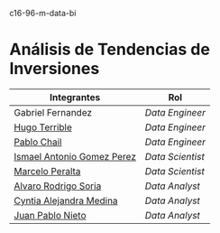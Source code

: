  c16-96-m-data-bi

# Análisis de Tendencias de Inversiones


| Integrantes | Rol |
|------------|------------|
| Gabriel Fernandez | *Data Engineer* |
| [Hugo Terrible](https://github.com/hterril) | *Data Engineer* |
| [Pablo Chail](https://github.com/Pablochail) | *Data Engineer* |
| [Ismael Antonio Gomez Perez](https://github.com/IsmaelGomezPerez) | *Data Scientist* |
| [Marcelo Peralta](https://github.com/Tato2013) | *Data Scientist* |
| [Alvaro Rodrigo Soria](https://github.com/Alvarosc90) | *Data Analyst* |
| [Cyntia Alejandra Medina](https://github.com/cyntia79) | *Data Analyst* |
| [Juan Pablo Nieto](https://github.com/JuanPabloNieto24) | *Data Analyst* |
